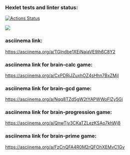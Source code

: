### Hexlet tests and linter status:

[![Actions Status](https://github.com/Motrieg/frontend-project-44/workflows/hexlet-check/badge.svg)](https://github.com/Motrieg/frontend-project-44/actions)

<a href="https://codeclimate.com/github/Motrieg/frontend-project-44/maintainability"><img src="https://api.codeclimate.com/v1/badges/2f3e9f8ec703c5db70ed/maintainability" /></a>

### asciinema link:

https://asciinema.org/a/TGlndbe1XEiNaiaVE9lh6C8Y2

### asciinema link for brain-calc game:

https://asciinema.org/a/CxPDRjJZuxhOZ4sHhn7BxZMjl

### asciinema link for brain-gcd game:

https://asciinema.org/a/Nqq8TZd5gW2tYAPWWoFlZy5Gi

### asciinema link for brain-progression game:

https://asciinema.org/a/QnwTjy3CKaTZLezKSAo7khWj8

### asciinema link for brain-prime game:

https://asciinema.org/a/FzCnQFA4R0M2rQFOhXEMvC1Gv
